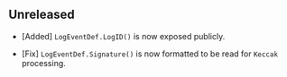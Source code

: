 ## Unreleased

- [Added] `LogEventDef.LogID()` is now exposed publicly.

- [Fix] `LogEventDef.Signature()` is now formatted to be read for `Keccak` processing.
